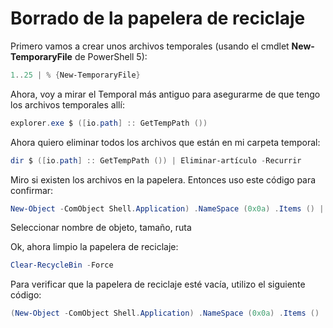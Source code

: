 # Borrado de la papelera de reciclaje

Primero vamos a crear unos archivos temporales (usando el cmdlet **New-TemporaryFile** de PowerShell 5):
```powershell
1..25 ​​| % {New-TemporaryFile}
```

Ahora, voy a mirar el Temporal más antiguo para asegurarme de que tengo los archivos temporales allí:
```powershell
explorer.exe $ ([io.path] :: GetTempPath ())
```

Ahora quiero eliminar todos los archivos que están en mi carpeta temporal:
```powershell
dir $ ([io.path] :: GetTempPath ()) | Eliminar-artículo -Recurrir
```

Miro si existen los archivos en la papelera. Entonces uso este código para confirmar:
```powershell
New-Object -ComObject Shell.Application) .NameSpace (0x0a) .Items () |
```

Seleccionar nombre de objeto, tamaño, ruta

Ok, ahora limpio la papelera de reciclaje:
```powershell
Clear-RecycleBin -Force
```

Para verificar que la papelera de reciclaje esté vacía, utilizo el siguiente código:
```powershell
(New-Object -ComObject Shell.Application) .NameSpace (0x0a) .Items () |
```
